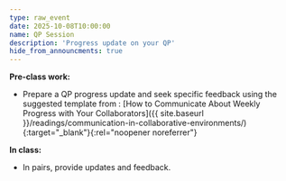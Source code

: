 ```yaml
---
type: raw_event
date: 2025-10-08T10:00:00
name: QP Session
description: 'Progress update on your QP'
hide_from_announcments: true
---
```


**Pre-class work:**

* Prepare a QP progress update and seek specific feedback using the suggested template from : [How to Communicate About Weekly Progress with Your Collaborators]({{ site.baseurl }}/readings/communication-in-collaborative-environments/){:target="_blank"}{:rel="noopener noreferrer"}


**In class:**

* In pairs, provide updates and feedback.



